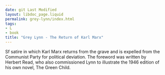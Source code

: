 ```yaml
---
date: git Last Modified
layout: libdoc_page.liquid
permalink: grey-lynn/index.html
tags:
- L
- book
title: "Grey Lynn - The Return of Karl Marx"
---
```


Sf satire in which Karl Marx returns  from the grave and is expelled from the Communist Party for political deviation. The foreword was written  by Herbert Read, who also commissioned Lynn to illustrate the 1946 edition of his own novel, The Green Child.